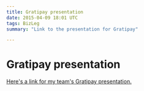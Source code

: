 ```yaml
---
title: Gratipay presentation
date: 2015-04-09 18:01 UTC
tags: BizLeg
summary: "Link to the presentation for Gratipay"

---
```


# Gratipay presentation

[Here's a link for my team's Gratipay presentation.](http://bit.ly/1CuxwhM)
